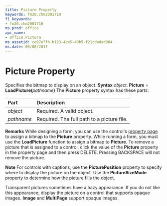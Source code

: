 ```yaml
---
title: Picture Property
keywords: fm20.chm2001710
f1_keywords:
- fm20.chm2001710
ms.prod: office
api_name:
- Office.Picture
ms.assetid: ce07e7fb-b123-4ce5-49b5-f21cdedad984
ms.date: 06/08/2017
---
```



# Picture Property



Specifies the bitmap to display on an object.
 **Syntax**
 _object_. **Picture** = **LoadPicture(**_pathname_**)**
The  **Picture** property syntax has these parts:


|**Part**|**Description**|
|:-----|:-----|
| _object_|Required. A valid object.|
| _pathname_|Required. The full path to a picture file.|

 **Remarks**
While designing a form, you can use the control's [property page](../../../language/Glossary/glossary-vba.md) to assign a bitmap to the **Picture** property. While running a form, you must use the **LoadPicture** function to assign a bitmap to **Picture**.
To remove a picture that is assigned to a control, click the value of the  **Picture** property in the property page and then press DELETE. Pressing BACKSPACE will not remove the picture.

 **Note**  For controls with captions, use the  **PicturePosition** property to specify where to display the picture on the object. Use the **PictureSizeMode** property to determine how the picture fills the object.

Transparent pictures sometimes have a hazy appearance. If you do not like this appearance, display the picture on a control that supports opaque images.  **Image** and **MultiPage** support opaque images.

